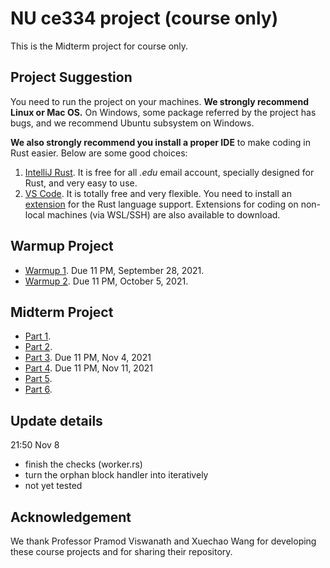 # NU ce334 project (course only)

This is the Midterm project for course only.

## Project Suggestion
You need to run the project on your machines. **We strongly recommend Linux or Mac OS.** On Windows, some package referred by the project has bugs, and we recommend Ubuntu subsystem on Windows.

**We also strongly recommend you install a proper IDE** to make coding in Rust easier. Below are some good choices:
1. [IntelliJ Rust](https://www.jetbrains.com/rust/). It is free for all _.edu_ email account, specially designed for Rust, and very easy to use.
2. [VS Code](https://code.visualstudio.com/). It is totally free and very flexible. You need to install an [extension](https://marketplace.visualstudio.com/items?itemName=rust-lang.rust) for the Rust language support. Extensions for coding on non-local machines (via WSL/SSH) are also available to download.


## Warmup Project

- [Warmup 1](Warmup1). Due 11 PM, September 28, 2021.
- [Warmup 2](Warmup2). Due 11 PM, October 5, 2021.

## Midterm Project

- [Part 1](MidtermProject1).
- [Part 2](MidtermProject2).
- [Part 3](MidtermProject3). Due 11 PM, Nov 4, 2021
- [Part 4](MidtermProject4). Due 11 PM, Nov 11, 2021
- [Part 5](MidtermProject5).
- [Part 6](MidtermProject6).

## Update details
21:50 Nov 8
- finish the checks (worker.rs)
- turn the orphan block handler into iteratively
- not yet tested


## Acknowledgement
We thank Professor Pramod Viswanath and Xuechao Wang for developing these course projects and for sharing their repository.
